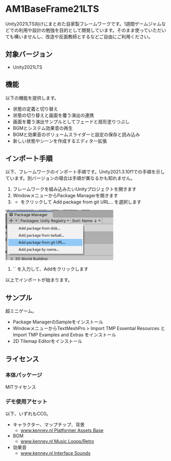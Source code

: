 # AM1BaseFrame21LTS
Unity2021LTS向けにまとめた自家製フレームワークです。1週間ゲームジャムなどでの利用や設計の勉強を目的として開発しています。そのまま使っていただいても構いませんし、改造や反面教師とするなどご自由にご利用ください。

## 対象バージョン
- Unity2021LTS

## 機能
以下の機能を提供します。

- 状態の定義と切り替え
- 状態の切り替えと画面を覆う演出の連携
- 画面を覆う演出サンプルとしてフェードと扇形塗りつぶし
- BGMとシステム効果音の再生
- BGMと効果音のボリュームスライダーと設定の保存と読み込み
- 新しい状態やシーンを作成するエディター拡張

## インポート手順
以下、フレームワークのインポート手順です。Unity2021.3.10f1での手順を示しています。別バージョンの場合は手順が異なるかも知れません。

1. フレームワークを組み込みたいUnityプロジェクトを開きます
1. WindowメニューからPackage Managerを開きます
1. + をクリックして Add package from git URL... を選択します

![Add package from git URL...](./Documents/Images/readme00.png)

1. `` を入力して、Addをクリックします

以上でインポートが始まります。

## サンプル
超ミニゲーム。

- Package ManagerのSampleをインストール
- WindowメニューからTextMeshPro > Import TMP Essential Resources と Import TMP Examples and Extras をインストール
- 2D Tilemap Editorをインストール

## ライセンス

### 本体パッケージ
MITライセンス



### デモ使用アセット
以下、いずれもCC0。

- キャラクター、マップチップ、背景
  - [www.kenney.nl Platformer Assets Base](www.kenney.nl)
- BGM
  - [www.kenney.nl Music Loops/Retro](www.kenney.nl)
- 効果音
  - [www.kenney.nl Interface Sounds](www.kenney.nl)
